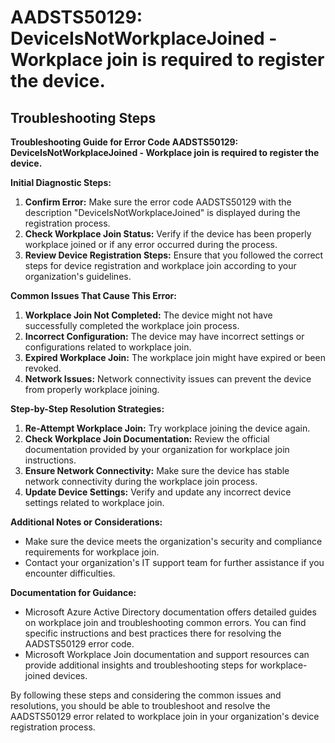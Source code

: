 
# AADSTS50129: DeviceIsNotWorkplaceJoined - Workplace join is required to register the device.


## Troubleshooting Steps
**Troubleshooting Guide for Error Code AADSTS50129: DeviceIsNotWorkplaceJoined - Workplace join is required to register the device.**

**Initial Diagnostic Steps:**
1. **Confirm Error:** Make sure the error code AADSTS50129 with the description "DeviceIsNotWorkplaceJoined" is displayed during the registration process.
2. **Check Workplace Join Status:** Verify if the device has been properly workplace joined or if any error occurred during the process.
3. **Review Device Registration Steps:** Ensure that you followed the correct steps for device registration and workplace join according to your organization's guidelines.

**Common Issues That Cause This Error:**
1. **Workplace Join Not Completed:** The device might not have successfully completed the workplace join process.
2. **Incorrect Configuration:** The device may have incorrect settings or configurations related to workplace join.
3. **Expired Workplace Join:** The workplace join might have expired or been revoked.
4. **Network Issues:** Network connectivity issues can prevent the device from properly workplace joining.

**Step-by-Step Resolution Strategies:**
1. **Re-Attempt Workplace Join:** Try workplace joining the device again.
2. **Check Workplace Join Documentation:** Review the official documentation provided by your organization for workplace join instructions.
3. **Ensure Network Connectivity:** Make sure the device has stable network connectivity during the workplace join process.
4. **Update Device Settings:** Verify and update any incorrect device settings related to workplace join.

**Additional Notes or Considerations:**
- Make sure the device meets the organization's security and compliance requirements for workplace join.
- Contact your organization's IT support team for further assistance if you encounter difficulties.

**Documentation for Guidance:**
- Microsoft Azure Active Directory documentation offers detailed guides on workplace join and troubleshooting common errors. You can find specific instructions and best practices there for resolving the AADSTS50129 error code.
- Microsoft Workplace Join documentation and support resources can provide additional insights and troubleshooting steps for workplace-joined devices.

By following these steps and considering the common issues and resolutions, you should be able to troubleshoot and resolve the AADSTS50129 error related to workplace join in your organization's device registration process.